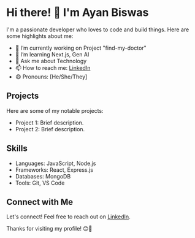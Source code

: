 # Hi there! 👋 I'm Ayan Biswas

I'm a passionate developer who loves to code and build things. Here are some highlights about me:

- 🔭 I’m currently working on Project "find-my-doctor"
- 🌱 I’m learning Next.js, Gen AI
- 💬 Ask me about Technology 
- 📫 How to reach me: <a href="https://www.linkedin.com/in/iamayanbiswas">LinkedIn</a>
- 😄 Pronouns: [He/She/They]

## Projects

Here are some of my notable projects:

- Project 1: Brief description.
- Project 2: Brief description.

## Skills

- Languages: JavaScript, Node.js
- Frameworks: React, Express.js
- Databases: MongoDB 
- Tools: Git, VS Code


## Connect with Me

Let's connect! Feel free to reach out on <a href="https://www.linkedin.com/in/iamayanbiswas">LinkedIn</a>.

Thanks for visiting my profile! 😊🚀
